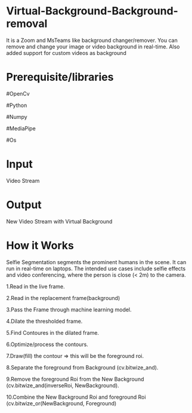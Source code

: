 # Virtual-Background-Background-removal

It is a Zoom and MsTeams like background changer/remover. You can remove and change your image or video background in real-time. Also added support for custom videos as background

# Prerequisite/libraries

#OpenCv

#Python 

#Numpy 

#MediaPipe 

#Os

# Input

Video Stream

# Output

New Video Stream with Virtual Background

# How it Works

Selfie Segmentation segments the prominent humans in the scene. It can run in real-time on laptops. The intended use cases include selfie effects and video conferencing, where the person is close (< 2m) to the camera.

1.Read in the live frame.

2.Read in the replacement frame(background) 

3.Pass the Frame through machine learning model.

4.Dilate the thresholded frame.

5.Find Contoures in the dilated frame.

6.Optimize/process the contours.

7.Draw(fill) the contour => this will be the foreground roi.

8.Separate the foreground from Background (cv.bitwize_and).

9.Remove the foreground Roi from the New Background (cv.bitwize_and(inverseRoi, NewBackground).

10.Combine the New Background Roi and foreground Roi (cv.bitwize_or(NewBackground, Foreground)
